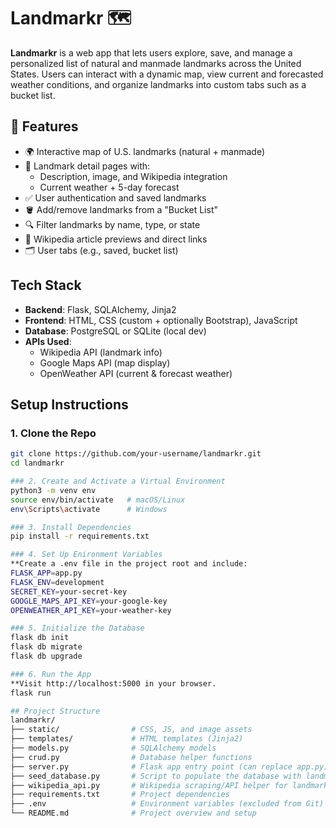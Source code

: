 # Landmarkr 🗺️

**Landmarkr** is a web app that lets users explore, save, and manage a personalized list of natural and manmade landmarks across the United States. Users can interact with a dynamic map, view current and forecasted weather conditions, and organize landmarks into custom tabs such as a bucket list.

## 🌟 Features

- 🌍 Interactive map of U.S. landmarks (natural + manmade)
- 📍 Landmark detail pages with:
  - Description, image, and Wikipedia integration
  - Current weather + 5-day forecast
- ✅ User authentication and saved landmarks
- 🪣 Add/remove landmarks from a "Bucket List"
- 🔍 Filter landmarks by name, type, or state
- 📄 Wikipedia article previews and direct links
- 🗂️ User tabs (e.g., saved, bucket list)

## Tech Stack

- **Backend**: Flask, SQLAlchemy, Jinja2
- **Frontend**: HTML, CSS (custom + optionally Bootstrap), JavaScript
- **Database**: PostgreSQL or SQLite (local dev)
- **APIs Used**:
  - Wikipedia API (landmark info)
  - Google Maps API (map display)
  - OpenWeather API (current & forecast weather)

## Setup Instructions

### 1. Clone the Repo
```bash
git clone https://github.com/your-username/landmarkr.git
cd landmarkr

### 2. Create and Activate a Virtual Environment
python3 -m venv env
source env/bin/activate   # macOS/Linux
env\Scripts\activate      # Windows

### 3. Install Dependencies
pip install -r requirements.txt

### 4. Set Up Enironment Variables
**Create a .env file in the project root and include:
FLASK_APP=app.py
FLASK_ENV=development
SECRET_KEY=your-secret-key
GOOGLE_MAPS_API_KEY=your-google-key
OPENWEATHER_API_KEY=your-weather-key

### 5. Initialize the Database
flask db init
flask db migrate
flask db upgrade

### 6. Run the App
**Visit http://localhost:5000 in your browser.
flask run

## Project Structure
landmarkr/
├── static/                # CSS, JS, and image assets
├── templates/             # HTML templates (Jinja2)
├── models.py              # SQLAlchemy models
├── crud.py                # Database helper functions
├── server.py              # Flask app entry point (can replace app.py)
├── seed_database.py       # Script to populate the database with landmarks
├── wikipedia_api.py       # Wikipedia scraping/API helper for landmarks
├── requirements.txt       # Project dependencies
├── .env                   # Environment variables (excluded from Git)
└── README.md              # Project overview and setup


